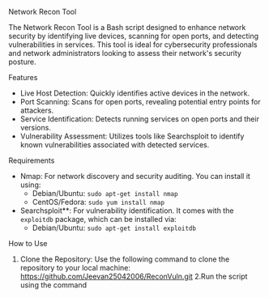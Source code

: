 Network Recon Tool

The Network Recon Tool is a Bash script designed to enhance network security by identifying live devices, scanning for open ports, and detecting vulnerabilities in services. This tool is ideal for cybersecurity professionals and network administrators looking to assess their network's security posture.

 Features

- Live Host Detection: Quickly identifies active devices in the network.
- Port Scanning: Scans for open ports, revealing potential entry points for attackers.
- Service Identification: Detects running services on open ports and their versions.
- Vulnerability Assessment: Utilizes tools like Searchsploit to identify known vulnerabilities associated with detected services.

Requirements

- Nmap: For network discovery and security auditing. You can install it using:
  - Debian/Ubuntu: `sudo apt-get install nmap`
  - CentOS/Fedora: `sudo yum install nmap`
- Searchsploit**: For vulnerability identification. It comes with the `exploitdb` package, which can be installed via:
  - Debian/Ubuntu: `sudo apt-get install exploitdb`

How to Use

1. Clone the Repository: Use the following command to clone the repository to your local machine:
https://github.com/Jeevan25042006/ReconVuln.git
2.Run the script using the command 
   
